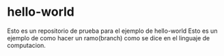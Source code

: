 # hello-world
Esto es un repositorio de prueba para el ejemplo de hello-world
Esto es un ejemplo de como hacer un ramo(branch) como se dice en el linguaje de computacion.
